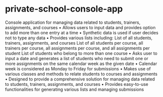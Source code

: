 # private-school-console-app

Console application for managing data related to students, trainers, assignments, and courses
•	Allows users to input data and provides option to add more than one entry at a time
•	Synthetic data is used if user decides not to type any data
•	Provides various lists including:
  List of all students, trainers, assignments, and courses
  List of all students per course, all trainers per course, all assignments per course, and all assignments per student
  List of students who belong to more than one course
•	Asks user to input a date and generates a list of students who need to submit one or more assignments on the same calendar week as the given date
•	Calendar week is considered as Monday to Friday for submissions
•	Makes use of various classes and methods to relate students to courses and assignments
•	Designed to provide a comprehensive solution for managing data related to students, trainers, assignments, and courses
•	Provides easy-to-use functionalities for generating various lists and managing submissions
